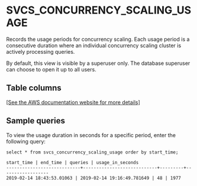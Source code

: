 # SVCS\_CONCURRENCY\_SCALING\_USAGE<a name="r_SVCS_CONCURRENCY_SCALING_USAGE"></a>

Records the usage periods for concurrency scaling\. Each usage period is a consecutive duration where an individual concurrency scaling cluster is actively processing queries\.

By default, this view is visible by a superuser only\. The database superuser can choose to open it up to all users\. 

## Table columns<a name="r_SVCS_CONCURRENCY_SCALING_USAGE-table-columns"></a>

[\[See the AWS documentation website for more details\]](http://docs.aws.amazon.com/redshift/latest/dg/r_SVCS_CONCURRENCY_SCALING_USAGE.html)

## Sample queries<a name="r_SVCS_CONCURRENCY_SCALING_USAGE-sample-queries"></a>

To view the usage duration in seconds for a specific period, enter the following query: 

```
select * from svcs_concurrency_scaling_usage order by start_time;

start_time | end_time | queries | usage_in_seconds
----------------------------+----------------------------+---------+------------------
2019-02-14 18:43:53.01063 | 2019-02-14 19:16:49.781649 | 48 | 1977
```